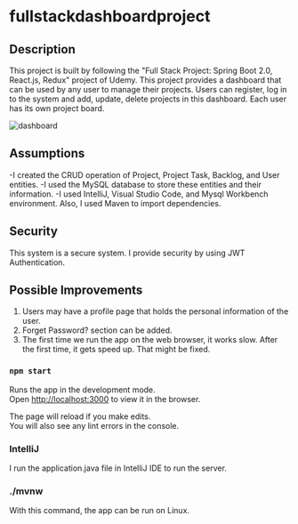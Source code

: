 # fullstackdashboardproject


## Description

This project is built by following the "Full Stack Project: Spring Boot 2.0, React.js, Redux" project of Udemy. This project provides a dashboard that can be used by any user to manage their projects. Users can register, log in to the system and add, update, delete projects in this dashboard. Each user has its own project board.

![dashboard](https://user-images.githubusercontent.com/38913989/91739755-0a279780-ebbb-11ea-8e92-c86b509a6338.PNG)

## Assumptions

-I created the CRUD operation of Project, Project Task, Backlog, and User entities. 
-I used the MySQL database to store these entities and their information.
-I used IntelliJ, Visual Studio Code, and Mysql Workbench environment. Also, I used Maven to import dependencies.

## Security

This system is a secure system. I provide security by using JWT Authentication. 

## Possible Improvements

1) Users may have a profile page that holds the personal information of the user.
2) Forget Password? section can be added.
3) The first time we run the app on the web browser, it works slow. After the first time, it gets speed up. That might be fixed.

### `npm start`

Runs the app in the development mode.<br />
Open [http://localhost:3000](http://localhost:3000) to view it in the browser.

The page will reload if you make edits.<br />
You will also see any lint errors in the console.

### IntelliJ

I run the application.java file in IntelliJ IDE to run the server.

### ./mvnw

With this command, the app can be run on Linux.
